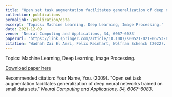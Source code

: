 ```yaml
---
title: "Open set task augmentation facilitates generalization of deep neural networks trained on small data sets"
collection: publications
permalink: /publication/osta
excerpt: 'Topics: Machine Learning, Deep Learning, Image Processing.'
date: 2021-12-09
venue: 'Neural Computing and Applications, 34, 6067–6083'
paperurl: 'https://link.springer.com/article/10.1007/s00521-021-06753-6'
citation: 'Wadhah Zai El Amri, Felix Reinhart, Wolfram Schenck (2022). &quot;Open set task augmentation facilitates generalization of deep neural networks trained on small data sets.&quot; <i>Neural Computing and Applications, 34, 6067–6083</i>.'
---
```

Topics: Machine Learning, Deep Learning, Image Processing.

[Download paper here](http://wzaielamri.github.io/files/osta_zaielamri.pdf)

Recommended citation: Your Name, You. (2009). "Open set task augmentation facilitates generalization of deep neural networks trained on small data sets." <i>Neural Computing and Applications, 34, 6067–6083</i>.
